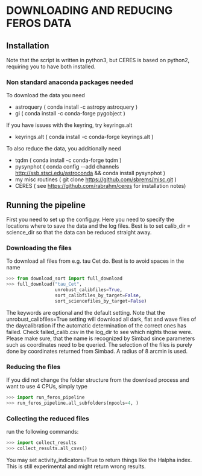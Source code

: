 # DOWNLOADING AND REDUCING FEROS DATA
## Installation
Note that the script is written in python3, but CERES is based on python2,
requiring you to have both installed.

### Non standard anaconda packages needed
To download the data you need
* astroquery   ( conda install -c astropy astroquery )
* gi           ( conda install -c conda-forge pygobject )


If you have issues with the keyring, try keyrings.alt
* keyrings.alt  (  conda install -c conda-forge keyrings.alt )

To also reduce the data, you additionally need
* tqdm         (  conda install -c conda-forge tqdm )
* pysynphot    ( conda config --add channels http://ssb.stsci.edu/astroconda && conda install pysynphot )
* my misc routines ( git clone https://github.com/sbrems/misc.git )
* CERES ( see https://github.com/rabrahm/ceres for installation notes)


## Running the pipeline
First you need to set up the config.py. Here you need to specify the locations
where to save the data and the log files. Best is to set calib_dir = science_dir
so that the data can be reduced straight away.
### Downloading the files
To download all files from e.g. tau Cet do. Best is to avoid spaces in the name
```python
>>> from download_sort import full_download
>>> full_download("tau_Cet",
                  unrobust_calibfiles=True,
                  sort_calibfiles_by_target=False, 
                  sort_sciencefiles_by_target=False)
```
The keywords are optional and the default setting. Note that the unrobust_calibfiles=True
setting will download all dark, flat and wave files of the daycalibration if the automatic
determination of the correct ones has failed. Check failed_calib.csv in the log_dir to see
which nights those were.
Please make sure, that the name is recognized by Simbad since parameters such
as coordinates need to be queried. The selection of the files is purely done
by coordinates returned from Simbad. A radius of 8 arcmin is used.

### Reducing the files
If you did not change the folder structure from the download process and want
to use 4 CPUs, simply type
```python
>>> import run_feros_pipeline
>>> run_feros_pipeline.all_subfolders(npools=4, )
```

### Collecting the reduced files
run the following commands:
```python
>>> import collect_results
>>> collect_results.all_csvs()
```
You may set activity_indicators=True to return things like the Halpha index.
This is still experimental and might return wrong results.
